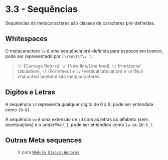 # 3.3 - Sequências
Sequências de metacaracteres são classes de caracteres pré-definidas.


## Whitespaces
O metacaractere `\s` é uma sequência pré-definida para espaços em branco, pode ser representado por `[\r\n\t\f\v ]`.

> `\r` (Carriage Return), `\n` (New line/Line feed), `\t` (Horizontal tabulation), `\f` (Formfeed) e `\v` (Vertical tabulation) e `\0` (Null character) também são metacaracteres.


## Digitos e Letras
A sequência `\d` representa qualquer digito de 0 à 9, pode ser entendida como `[0-9]`.

A sequência `\w` é uma extensão de `\d` com as letras do alfabeto (sem acentuações) e o *underline* (`_`), pode ser entendido como `[a-zA-Z0-9_]`.


## Outras Meta sequences



> Ir para [`Módulo básico:Âncoras`](../anchors.md)
